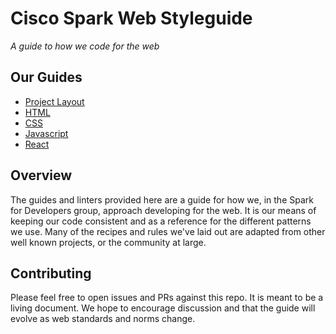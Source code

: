 # Cisco Spark Web Styleguide

*A guide to how we code for the web*

## Our Guides

  - [Project Layout](project-layout/)
  - [HTML](html/)
  - [CSS](css/)
  - [Javascript](javascript/)
  - [React](react/)

## Overview

The guides and linters provided here are a guide for how we, in the Spark for Developers group,
approach developing for the web. It is our means of keeping our code consistent and as a reference
for the different patterns we use. Many of the recipes and rules we've laid out are adapted from
other well known projects, or the community at large.

## Contributing

Please feel free to open issues and PRs against this repo. It is meant to be a living document.
We hope to encourage discussion and that the guide will evolve as web standards and norms change.

